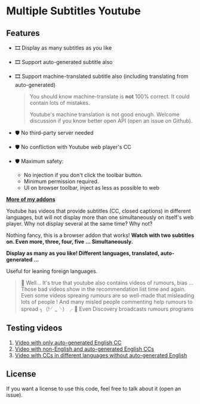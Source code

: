 # Multiple Subtitles Youtube

## Features

- 🎞️ Display as many subtitles as you like

- 🎞️ Support auto-generated subtitle also

- 🎞️ Support machine-translated subtitle also (including translating from auto-generated)
  
  > You should know machine-translate is **not** 100% correct. It could contain lots of mistakes.
  > 
  > Youtube's machine translation is not good enough. Welcome discussion if you know better open API (open an issue on Github).

- 🛡️ No third-party server needed

- 🛡️ No confliction with Youtube web player's CC

- 🛡️ Maximum safety:
  
  - No injection if you don't click the toolbar button.
  - Minimum permission required.
  - UI on browser toolbar, inject as less as possible to web

[**More of my addons**](https://garywill.github.io)

Youtube has videos that provide subtitles (CC, closed captions) in different languages, but will not display more than one simultaneously on itself's web player. Why not display several at the same time? Why not? 

Nothing fancy, this is a browser addon that works! **Watch with two subtitles on. Even more, three, four, five ... Simultaneously.**

**Display as many as you like! Different languages, translated, auto-generated ...**

Useful for leaning foreign languages.

> 💬 Well... It's true that youtube also contains videos of rumours, bias ... Those bad videos show in the recommendation list time and again. Even some videos spreaing rumours are so well-made that misleading lots of people ! And many misled people commenting help rumours to spread
> ╮（!╯_╰）╭
> 💬 Even Discovery broadcasts rumours programs

## Testing videos

1. [Video with only auto-generated English CC](https://www.youtube.com/watch?v=hn5BkviAyvQ)
2. [Video with non-English and auto-generated English CCs](https://www.youtube.com/watch?v=M0k5AfBnIQs)
3. [Video with CCs in different languages without auto-generated English](https://www.youtube.com/watch?v=otjvUz7qKXc)

## License

If you want a license to use this code, feel free to talk about it (open an issue).
